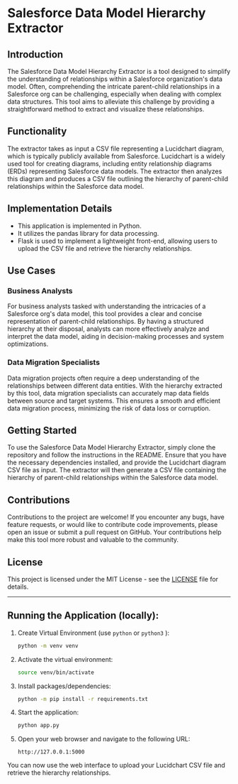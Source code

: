 
# Salesforce Data Model Hierarchy Extractor

## Introduction
The Salesforce Data Model Hierarchy Extractor is a tool designed to simplify the understanding of relationships within a Salesforce organization's data model. Often, comprehending the intricate parent-child relationships in a Salesforce org can be challenging, especially when dealing with complex data structures. This tool aims to alleviate this challenge by providing a straightforward method to extract and visualize these relationships.

## Functionality
The extractor takes as input a CSV file representing a Lucidchart diagram, which is typically publicly available from Salesforce. Lucidchart is a widely used tool for creating diagrams, including entity relationship diagrams (ERDs) representing Salesforce data models. The extractor then analyzes this diagram and produces a CSV file outlining the hierarchy of parent-child relationships within the Salesforce data model.

## Implementation Details
- This application is implemented in Python.
- It utilizes the pandas library for data processing.
- Flask is used to implement a lightweight front-end, allowing users to upload the CSV file and retrieve the hierarchy relationships.

## Use Cases
### Business Analysts
For business analysts tasked with understanding the intricacies of a Salesforce org's data model, this tool provides a clear and concise representation of parent-child relationships. By having a structured hierarchy at their disposal, analysts can more effectively analyze and interpret the data model, aiding in decision-making processes and system optimizations.

### Data Migration Specialists
Data migration projects often require a deep understanding of the relationships between different data entities. With the hierarchy extracted by this tool, data migration specialists can accurately map data fields between source and target systems. This ensures a smooth and efficient data migration process, minimizing the risk of data loss or corruption.

## Getting Started
To use the Salesforce Data Model Hierarchy Extractor, simply clone the repository and follow the instructions in the README. Ensure that you have the necessary dependencies installed, and provide the Lucidchart diagram CSV file as input. The extractor will then generate a CSV file containing the hierarchy of parent-child relationships within the Salesforce data model.

## Contributions
Contributions to the project are welcome! If you encounter any bugs, have feature requests, or would like to contribute code improvements, please open an issue or submit a pull request on GitHub. Your contributions help make this tool more robust and valuable to the community.

## License
This project is licensed under the MIT License - see the [LICENSE](LICENSE) file for details.


--------------------------------

## Running the Application (locally):

1. Create Virtual Environment (use <code>python</code> or <code>python3</code> ):

    ```bash
    python -m venv venv
    ```

2. Activate the virtual environment:

    ```bash
    source venv/bin/activate
    ```

3. Install packages/dependencies:

    ```bash
    python -m pip install -r requirements.txt
    ```

4. Start the application:

    ```bash
    python app.py
    ```

5. Open your web browser and navigate to the following URL:

    ```
    http://127.0.0.1:5000
    ```

You can now use the web interface to upload your Lucidchart CSV file and retrieve the hierarchy relationships.
